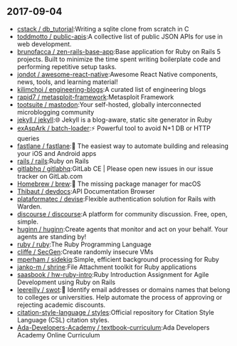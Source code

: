 ## 2017-09-04

* [cstack / db_tutorial](https://github.com/cstack/db_tutorial):Writing a sqlite clone from scratch in C
* [toddmotto / public-apis](https://github.com/toddmotto/public-apis):A collective list of public JSON APIs for use in web development.
* [brunofacca / zen-rails-base-app](https://github.com/brunofacca/zen-rails-base-app):Base application for Ruby on Rails 5 projects. Built to minimize the time spent writing boilerplate code and performing repetitive setup tasks.
* [jondot / awesome-react-native](https://github.com/jondot/awesome-react-native):Awesome React Native components, news, tools, and learning material!
* [kilimchoi / engineering-blogs](https://github.com/kilimchoi/engineering-blogs):A curated list of engineering blogs
* [rapid7 / metasploit-framework](https://github.com/rapid7/metasploit-framework):Metasploit Framework
* [tootsuite / mastodon](https://github.com/tootsuite/mastodon):Your self-hosted, globally interconnected microblogging community
* [jekyll / jekyll](https://github.com/jekyll/jekyll):🌐 Jekyll is a blog-aware, static site generator in Ruby
* [exAspArk / batch-loader](https://github.com/exAspArk/batch-loader):⚡️ Powerful tool to avoid N+1 DB or HTTP queries
* [fastlane / fastlane](https://github.com/fastlane/fastlane):🚀 The easiest way to automate building and releasing your iOS and Android apps
* [rails / rails](https://github.com/rails/rails):Ruby on Rails
* [gitlabhq / gitlabhq](https://github.com/gitlabhq/gitlabhq):GitLab CE | Please open new issues in our issue tracker on GitLab.com
* [Homebrew / brew](https://github.com/Homebrew/brew):🍺 The missing package manager for macOS
* [Thibaut / devdocs](https://github.com/Thibaut/devdocs):API Documentation Browser
* [plataformatec / devise](https://github.com/plataformatec/devise):Flexible authentication solution for Rails with Warden.
* [discourse / discourse](https://github.com/discourse/discourse):A platform for community discussion. Free, open, simple.
* [huginn / huginn](https://github.com/huginn/huginn):Create agents that monitor and act on your behalf. Your agents are standing by!
* [ruby / ruby](https://github.com/ruby/ruby):The Ruby Programming Language
* [cliffe / SecGen](https://github.com/cliffe/SecGen):Create randomly insecure VMs
* [mperham / sidekiq](https://github.com/mperham/sidekiq):Simple, efficient background processing for Ruby
* [janko-m / shrine](https://github.com/janko-m/shrine):File Attachment toolkit for Ruby applications
* [saasbook / hw-ruby-intro](https://github.com/saasbook/hw-ruby-intro):Ruby Introduction Assignment for Agile Development using Ruby on Rails
* [leereilly / swot](https://github.com/leereilly/swot):🏫 Identify email addresses or domains names that belong to colleges or universities. Help automate the process of approving or rejecting academic discounts.
* [citation-style-language / styles](https://github.com/citation-style-language/styles):Official repository for Citation Style Language (CSL) citation styles.
* [Ada-Developers-Academy / textbook-curriculum](https://github.com/Ada-Developers-Academy/textbook-curriculum):Ada Developers Academy Online Curriculum
